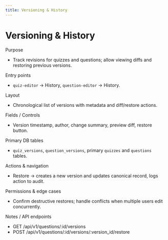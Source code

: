 ```yaml
---
title: Versioning & History
---
```


# Versioning & History

Purpose
- Track revisions for quizzes and questions; allow viewing diffs and restoring previous versions.

Entry points
- `quiz-editor` -> History, `question-editor` -> History.

Layout
- Chronological list of versions with metadata and diff/restore actions.

Fields / Controls
- Version timestamp, author, change summary, preview diff, restore button.

Primary DB tables
- `quiz_versions`, `question_versions`, primary `quizzes` and `questions` tables.

Actions & navigation
- Restore -> creates a new version and updates canonical record, logs action to audit.

Permissions & edge cases
- Confirm destructive restores; handle conflicts when multiple users edit concurrently.

Notes / API endpoints
- GET /api/v1/questions/:id/versions
- POST /api/v1/questions/:id/versions/:version_id/restore
